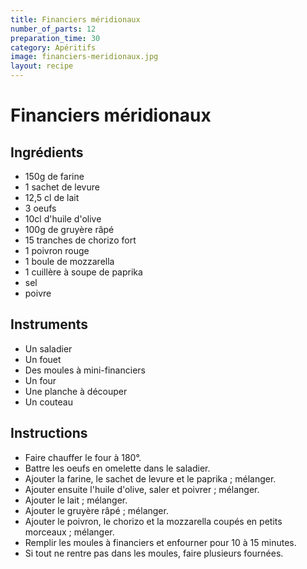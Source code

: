```yaml
---
title: Financiers méridionaux
number_of_parts: 12
preparation_time: 30
category: Apéritifs
image: financiers-meridionaux.jpg
layout: recipe
---
```

# Financiers méridionaux

## Ingrédients

- 150g de farine
- 1 sachet de levure
- 12,5 cl de lait
- 3 oeufs
- 10cl d'huile d'olive
- 100g de gruyère râpé
- 15 tranches de chorizo fort
- 1 poivron rouge
- 1 boule de mozzarella
- 1 cuillère à soupe de paprika
- sel
- poivre

## Instruments

- Un saladier
- Un fouet
- Des moules à mini-financiers
- Un four
- Une planche à découper
- Un couteau

## Instructions

- Faire chauffer le four à 180°.
- Battre les oeufs en omelette dans le saladier.
- Ajouter la farine, le sachet de levure et le paprika ; mélanger.
- Ajouter ensuite l'huile d'olive, saler et poivrer ; mélanger.
- Ajouter le lait ; mélanger.
- Ajouter le gruyère râpé ; mélanger.
- Ajouter le poivron, le chorizo et la mozzarella coupés en petits morceaux ; mélanger.
- Remplir les moules à financiers et enfourner pour 10 à 15 minutes.
- Si tout ne rentre pas dans les moules, faire plusieurs fournées.
